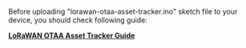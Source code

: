 Before uploading "lorawan-otaa-asset-tracker.ino" sketch file to your device, you should check following guide:

**[LoRaWAN OTAA Asset Tracker Guide](https://github.com/lightaprs/LightTracker-1.1/wiki/LoRaWAN-OTAA-Asset-Tracker-Guide)**
